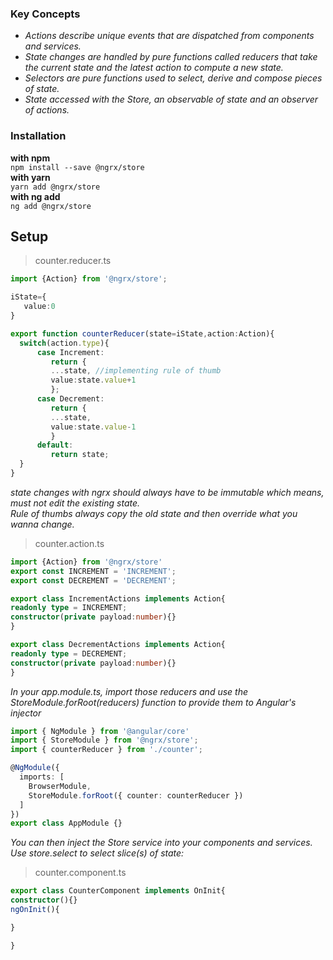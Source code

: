 ### Key Concepts
* _Actions describe unique events that are dispatched from components and services._
* _State changes are handled by pure functions called reducers that take the current state and the latest action to compute a new state._
* _Selectors are pure functions used to select, derive and compose pieces of state._
* _State accessed with the Store, an observable of state and an observer of actions._

### Installation 
**with npm**<br>
```npm install --save @ngrx/store ``` <br>
**with yarn**<br>
```yarn add @ngrx/store ``` <br>
**with ng add**<br>
```ng add @ngrx/store```

## Setup
> counter.reducer.ts
``` typescript
import {Action} from '@ngrx/store';

iState={
   value:0
}

export function counterReducer(state=iState,action:Action){
  switch(action.type){
      case Increment:
         return {
         ...state, //implementing rule of thumb
         value:state.value+1
         };
      case Decrement:
         return {
         ...state,
         value:state.value-1
         }
      default:
         return state;
  }
}
```
_state changes with ngrx should always have to be immutable which means, must not edit the existing state._<br>
_Rule of thumbs always copy the old state and then override what you wanna change._
> counter.action.ts
``` typescript
import {Action} from '@ngrx/store'
export const INCREMENT = 'INCREMENT';
export const DECREMENT = 'DECREMENT';

export class IncrementActions implements Action{
readonly type = INCREMENT;
constructor(private payload:number){}
}

export class DecrementActions implements Action{
readonly type = DECREMENT;
constructor(private payload:number){}
}
```
_In your app.module.ts, import those reducers and use the StoreModule.forRoot(reducers) function to provide them to Angular's injector_
``` typescript
import { NgModule } from '@angular/core'
import { StoreModule } from '@ngrx/store';
import { counterReducer } from './counter';

@NgModule({
  imports: [
    BrowserModule,
    StoreModule.forRoot({ counter: counterReducer })
  ]
})
export class AppModule {}
```
_You can then inject the Store service into your components and services. Use store.select to select slice(s) of state:_
> counter.component.ts
``` typescript
export class CounterComponent implements OnInit{
constructor(){}
ngOnInit(){

}

}
```
